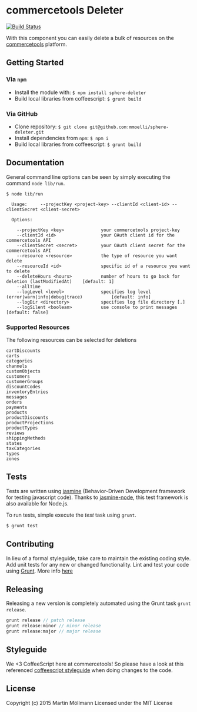 # commercetools Deleter

[![Build Status](https://secure.travis-ci.org/mmoelli/sphere-deleter.png?branch=master)](http://travis-ci.org/mmoelli/sphere-deleter)

With this component you can easily delete a bulk of resources on the [commercetools](http://dev.commercetools.com) platform.

## Getting Started

### Via `npm`
* Install the module with: `$ npm install sphere-deleter`
* Build local libraries from coffeescript: `$ grunt build`

### Via GitHub
* Clone repository: `$ git clone git@github.com:mmoelli/sphere-deleter.git`
* Install dependencies from `npm`: `$ npm i`
* Build local libraries from coffeescript: `$ grunt build`

## Documentation
General command line options can be seen by simply executing the command `node lib/run`.
```
$ node lib/run

  Usage:     --projectKey <project-key> --clientId <client-id> --clientSecret <client-secret>

  Options:

    --projectKey <key>              your commercetools project-key
    --clientId <id>                 your OAuth client id for the commercetools API
    --clientSecret <secret>         your OAuth client secret for the commercetools API
    --resource <resource>           the type of resource you want delete
    --resourceId <id>               specific id of a resource you want to delete
    --deleteHours <hours>           number of hours to go back for deletion (lastModifiedAt)    [default: 1]
    --allTime
    --logLevel <level>              specifies log level (error|warn|info|debug|trace)           [default: info]
    --logDir <directory>            specifies log file directory [.]
    --logSilent <boolean>           use console to print messages                               [default: false]
```

### Supported Resources
The following resources can be selected for deletions
```
cartDiscounts
carts
categories
channels
customObjects
customers
customerGroups
discountCodes
inventoryEntries
messages
orders
payments
products
productDiscounts
productProjections
productTypes
reviews
shippingMethods
states
taxCategories
types
zones
```

## Tests
Tests are written using [jasmine](http://pivotal.github.io/jasmine/) (Behavior-Driven Development framework for testing javascript code). Thanks to [jasmine-node](https://github.com/mhevery/jasmine-node), this test framework is also available for Node.js.

To run tests, simple execute the *test* task using `grunt`.

```bash
$ grunt test
```

## Contributing
In lieu of a formal styleguide, take care to maintain the existing coding style. Add unit tests for any new or changed functionality. Lint and test your code using [Grunt](http://gruntjs.com/). More info [here](CONTRIBUTING.md)

## Releasing
Releasing a new version is completely automated using the Grunt task `grunt release`.

```javascript
grunt release // patch release
grunt release:minor // minor release
grunt release:major // major release
```

## Styleguide
We <3 CoffeeScript here at commercetools! So please have a look at this referenced [coffeescript styleguide](https://github.com/polarmobile/coffeescript-style-guide) when doing changes to the code.

## License
Copyright (c) 2015 Martin Möllmann
Licensed under the MIT License
